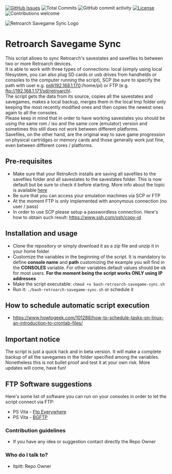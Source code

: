 [![GitHub Issues](https://img.shields.io/github/issues-raw/ltpitt/bash-retroarch-savegame-sync)](https://github.com/ltpitt/bash-retroarch-savegame-sync/issues)
![Total Commits](https://img.shields.io/github/last-commit/ltpitt/bash-retroarch-savegame-sync)
![GitHub commit activity](https://img.shields.io/github/commit-activity/4w/ltpitt/bash-retroarch-savegame-sync?foo=bar)
[![License](https://img.shields.io/badge/license-GNU-blue.svg)](https://raw.githubusercontent.com/ltpitt/bash-retroarch-savegame-sync/master/LICENSE)
![Contributions welcome](https://img.shields.io/badge/contributions-welcome-orange.svg)

![Retroarch Savegame Sync Logo](https://github.com/ltpitt/bash-retroarch-savegame-sync/raw/main/logo/bash-retroarch-savegame-sync-logo.gif)  

# Retroarch Savegame Sync
This script allows to sync Retroarch's savestates and savefiles to between two or more Retroarch devices.  
It is able to work with three types of connections: local (simply using local filesystem, you can also plug SD cards or usb drives from handhelds or consoles to the computer running the script), SCP (be sure to specify the path with user e.g. pi@192.168.1.170:/home/pi) or FTP (e.g. ftp://192.168.1.171/sd/retroarch).  
The script gets the data from its source, copies all the savestates and savegames, makes a local backup, merges them in the local tmp folder only keeping the most recently modified ones and then copies the newest ones again to all the consoles.  
Please keep in mind that in order to have working savestates you should be using the same rom / iso and the same core (emulator) version and sometimes this still does not work between different platforms.  
Savefiles, on the other hand, are the original way to save game progression on physical cartridges or memory cards and those generally work just fine, even between different cores / platforms.  

## Pre-requisites
* Make sure that your RetroArch installs are saving all savefiles to the savefiles folder and all savestates to the savestates folder. This is now default but be sure to check it before starting. More info about the topic is available [here](https://docs.libretro.com/guides/change-directories/#savefile-and-savestate)
* Be sure that you can access your emulation machines via SCP or FTP  
* At the moment FTP is only implemented with anonymous connection (no user / pass)  
* In order to use SCP please setup a passwordless connection. Here's how to obtain such result: https://www.ssh.com/ssh/copy-id

## Installation and usage
* Clone the repository or simply download it as a zip file and unzip it in your home folder
* Customize the variables in the beginning of the script. It is mandatory to define **console name** and **path** customizing the example you will find in the **CONSOLES** variable. For other variables default values should be ok for most users. **For the moment being the script works ONLY using IP addresses**
* Make the script executable: `chmod +x bash-retroarch-savegame-sync.sh`
* Run it: `./bash-retroarch-savegame-sync.sh` or schedule it

## How to schedule automatic script execution
* https://www.howtogeek.com/101288/how-to-schedule-tasks-on-linux-an-introduction-to-crontab-files/

## Important notice
The script is just a quick hack and in beta version. It will make a complete backup of all the savegames in the folder specified among the variables.  Nonetheless this is not bullet proof and test it at your own risk.  More updates will come, have fun!

## FTP Software suggestions
Here's some list of software you can run on your consoles in order to let the script connect via FTP:
- PS Vita - [Ftp Everywhere](https://github.com/teakhanirons/ftpeverywhere/)
- PS Vita - [BGFTP](https://github.com/GrapheneCt/BGFTP)

### Contribution guidelines ###

* If you have any idea or suggestion contact directly the Repo Owner

### Who do I talk to? ###

* ltpitt: Repo Owner
